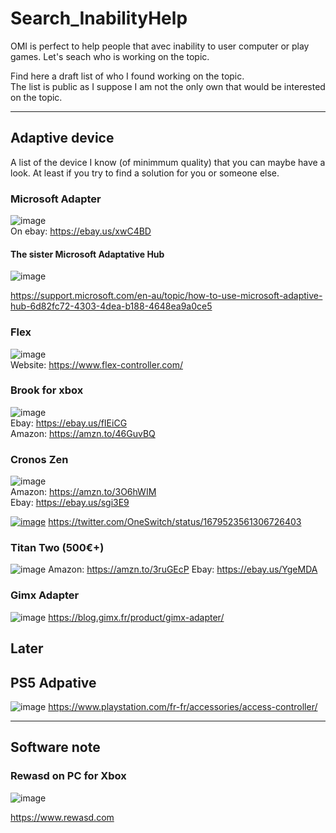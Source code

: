 # Search_InabilityHelp
OMI is perfect to help people that avec inability to user computer or play games. Let's seach who is working on the topic.


Find here a draft list of who I found working on the topic.  
The list is public as I suppose I am not the only own that would be interested on the topic. 




--------------------------------

## Adaptive device

A list of the device I know (of minimmum quality) that you can maybe have a look.
At least if you try to find a solution for you or someone else.

### Microsoft Adapter
![image](https://github.com/OpenMacroInput/Search_InabilityHelp/assets/99685407/c726f04c-08c5-44a6-b728-434e21f9f5ea)  
On ebay: https://ebay.us/xwC4BD  

#### The sister Microsoft Adaptative Hub
![image](https://github.com/OpenMacroInput/Search_InabilityHelp/assets/99685407/8fcfee3c-d77b-4877-b9ff-e7c074996fe5)

https://support.microsoft.com/en-au/topic/how-to-use-microsoft-adaptive-hub-6d82fc72-4303-4dea-b188-4648ea9a0ce5

### Flex
![image](https://github.com/OpenMacroInput/Search_InabilityHelp/assets/99685407/396a3fb6-03e4-43cd-bc2d-5247a5b2d2b4)  
Website: https://www.flex-controller.com/  


### Brook for xbox
![image](https://github.com/OpenMacroInput/Search_InabilityHelp/assets/99685407/da2514c8-1bed-400e-a8c4-770f3bb40f41)  
Ebay: https://ebay.us/fIEiCG  
Amazon: https://amzn.to/46GuvBQ  

### Cronos Zen

![image](https://github.com/OpenMacroInput/Search_InabilityHelp/assets/99685407/dd274149-509d-4987-8470-45e220408dc7)  
Amazon: https://amzn.to/3O6hWIM  
Ebay: https://ebay.us/sgi3E9  

[![image](https://github.com/OpenMacroInput/Search_InabilityHelp/assets/99685407/1177d94d-26cb-4b2f-aef0-0ffe43dc320a)](https://twitter.com/OneSwitch/status/1679523561306726403)
https://twitter.com/OneSwitch/status/1679523561306726403

### Titan Two (500€+)
![image](https://github.com/OpenMacroInput/Search_InabilityHelp/assets/99685407/4ec2c3a6-be89-4bd7-8aa9-3b922da18e96)
Amazon: https://amzn.to/3ruGEcP
Ebay: https://ebay.us/YgeMDA

### Gimx Adapter
![image](https://github.com/OpenMacroInput/Search_InabilityHelp/assets/99685407/105bd1c2-d3fe-42c0-a581-12a3741eebfb)
https://blog.gimx.fr/product/gimx-adapter/


## Later

## PS5 Adpative
![image](https://github.com/OpenMacroInput/Search_InabilityHelp/assets/99685407/c9a7effb-c6ed-439c-931e-15a6776eb922)
https://www.playstation.com/fr-fr/accessories/access-controller/


---------------


## Software note

### Rewasd on PC for Xbox

![image](https://github.com/OpenMacroInput/Search_InabilityHelp/assets/99685407/fd5e337c-fd1f-474a-a96b-89d7077949fa)

https://www.rewasd.com
